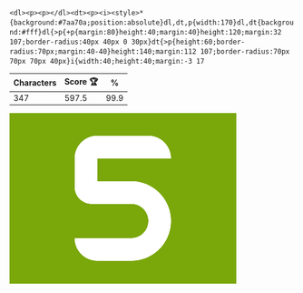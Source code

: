 `<dl><p><p></dl><dt><p><i><style>*{background:#7aa70a;position:absolute}dl,dt,p{width:170}dl,dt{background:#fff}dl{>p{+p{margin:80}height:40;margin:40}height:120;margin:32 107;border-radius:40px 40px 0 30px}dt{>p{height:60;border-radius:70px;margin:40-40}height:140;margin:112 107;border-radius:70px 70px 70px 40px}i{width:40;height:40;margin:-3 17`

| Characters | Score 🏆 | %    |
| ---------- | -------- | ---- |
| 347        | 597.5    | 99.9 |

![](/2025/Jul2025/10/20250710.png)
